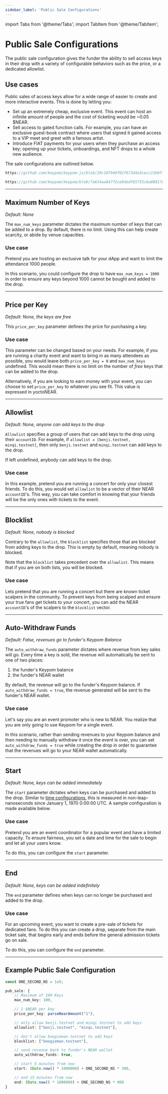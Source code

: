 ```yaml
---
sidebar_label: 'Public Sale Configurations'
---
```

import Tabs from '@theme/Tabs';
import TabItem from '@theme/TabItem';

# Public Sale Configurations
The public sale configuration gives the funder the ability to sell access keys in their drop with a variety of configurable behaviors such as the price, or a dedicated allowlist.  

## Use cases
Public sales of access keys allow for a wide range of easier to create and more interactive events. This is done by letting you:  
* Set up an extremely cheap, exclusive event. This event can host an infinite amount of people and the cost of ticketing would be ~0.05 $NEAR.
* Sell access to gated function calls. For example, you can have an exclusive guest-book contract where users that signed it gained access to a VIP meet and greet with a famous artist.  
* Introduce FIAT payments for your users when they purchase an access key; opening up your tickets, onboardings, and NFT drops to a whole new audience.  


The sale configurations are outlined below.

<Tabs>
<TabItem value="KPJS" label="🔑Keypom-JS SDK">

```ts reference
https://github.com/keypom/keypom-js/blob/29c10f949f02f673d4a3cecc21b0f74bca600075/src/lib/types/drops.ts#L159-L187
```

</TabItem>
<TabItem value="KP" label="🗝️Keypom Contract">

```rust reference
https://github.com/keypom/keypom/blob/7a654aa847f2ce9dedf65755c6a08817eece4666/contract/src/models/json_types.rs#L86-L113
```

</TabItem>
</Tabs>              

---

## Maximum Number of Keys
*Default: None*  

The `max_num_keys` parameter dictates the maximum number of keys that can be added to a drop. By default, there is no limit. Using this can help create scarcity, or abide by venue capacities. 

### Use case
Pretend you are hosting an exclusive talk for your dApp and want to limit the attendance 1000 people. 

In this scenario, you could configure the drop to have `max_num_keys = 1000` in order to ensure any keys beyond 1000 cannot be bought and added to the drop.  

---

## Price per Key
*Default: None, the keys are free*  

This `price_per_key` parameter defines the price for purchasing a key. 

### Use case
This parameter can be changed based on your needs. For example, if you are running a charity event and want to bring in as many attendees as possible, you would leave both `price_per_key = 0` and  `max_num_keys` undefined. This would mean there is no limit on the number of *free* keys that can be added to the drop. 

Alternatively, if you are looking to earn money with your event, you can choose to set `price_per_key` to whatever you see fit. This value is expressed in yoctoNEAR.

---

## Allowlist 
*Default: None, anyone can add keys to the drop*  

`Allowlist` specifies a group of users that can add keys to the drop using their `accountID`. For example, if `allowlist = [benji.testnet, minqi.testnet]`, then only `benji.testnet` and `minqi.testnet` can add keys to the drop. 

If left undefined, anybody can add keys to the drop.

### Use case
In this example, pretend you are running a concert for only your closest friends. To do this, you would set `allowlist` to be a vector of their NEAR `accountID`'s. This way, you can take comfort in knowing that your friends will be the only ones with tickets to the event.  

---

## Blocklist
*Default: None, nobody is blocked*  

Contrary to the `allowlist`, the `blocklist` specifies those that are blocked from adding keys to the drop. This is empty by default, meaning nobody is blocked.

Note that the `blocklist` takes precedent over the `allowlist`. This means that if you are on both lists, you will be blocked. 

### Use case
Lets pretend that you are running a concert but there are known ticket scalpers in the community. To prevent keys from being scalped and ensure your true fans get tickets to your concert, you can add the NEAR `accountID`'s of the scalpers to the `blocklist` vector.   

---

## Auto-Withdraw Funds  
*Default: False, revenues go to funder's Keypom Balance*  

The `auto_withdraw_funds` parameter dictates where revenue from key sales will go. Every time a key is sold, the revenue will automatically be sent to one of two places:

1. the funder's Keypom balance  
2. the funder's NEAR wallet  

By default, the revenue will go to the funder's Keypom balance. If `auto_withdraw_funds = true`, the revenue generated will be sent to the funder's NEAR wallet. 

### Use case
Let's say you are an event promoter who is new to NEAR. You realize that you are only going to use Keypom for a single event.

In this scenario, rather than sending revenues to your Keypom balance and then needing to manually withdraw it once the event is over, you can set `auto_withdraw_funds = true` while creating the drop in order to guarantee that the revenues will go to your NEAR wallet automatically.  

---

## Start
*Default: None, keys can be added immediately*  

The `start` parameter dictates when keys can be purchased and added to the drop. Similar to [time configurations](time-customization.md), this is measured in non-leap-nanoseconds since January 1, 1970 0:00:00 UTC. A sample configuration is made available below. 

### Use case
Pretend you are an event coordinator for a popular event and have a limited capacity. To ensure fairness, you set a date and time for the sale to begin and let all your users know.

To do this, you can configure the `start` parameter.  

---

## End 
*Default: None, keys can be added indefinitely*  

The `end` parameter defines when keys can no longer be purchased and added to the drop. 

### Use case
For an upcoming event, you want to create a pre-sale of tickets for dedicated fans. To do this you can create a drop, separate from the main ticket sale, that begins early and ends before the general admission tickets go on sale. 

To do this, you can configure the `end` parameter.

---


## Example Public Sale Configuration

```ts
const ONE_SECOND_NS = 1e9;

pub_sale: {
    // Maximum of 100 Keys
    max_num_key: 100,

    // 1 $NEAR per key
    price_per_key: parseNearAmount("1"),

    // only allow benji.testnet and minqi.testnet to add keys
    allowlist: ["benji.testnet", "minqi.testnet"],

    // don't allow boogieman.testnet to add keys
    blocklist: ["boogieman.testnet"],

    // send revenue back to funder's NEAR wallet
    auto_withdraw_funds: true,

    // start 5 minutes from now
    start: (Date.now() * 1000000) + ONE_SECOND_NS * 300,

    // end 15 minutes from now
    end: (Date.now() * 1000000) + ONE_SECOND_NS * 900
}

```


